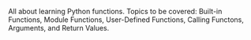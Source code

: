 All about learning Python functions. Topics to be covered: Built-in Functions, Module Functions, User-Defined Functions, Calling Functons, Arguments, and Return Values.
